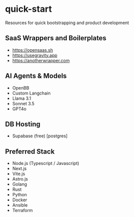 # quick-start
Resources for quick bootstrapping and product development 

## SaaS Wrappers and Boilerplates
- https://opensaas.sh
- https://usegravity.app
- https://anotherwrapper.com

## AI Agents & Models
- OpenBB
- Custom Langchain
- Llama 3.1
- Sonnet 3.5
- GPT4o

## DB Hosting
- Supabase (free) [postgres]

## Preferred Stack
- Node.js (Typescript / Javascript)
- Next.js
- Vite.js
- Astro.js
- Golang
- Rust
- Python
- Docker
- Ansible
- Terraform
